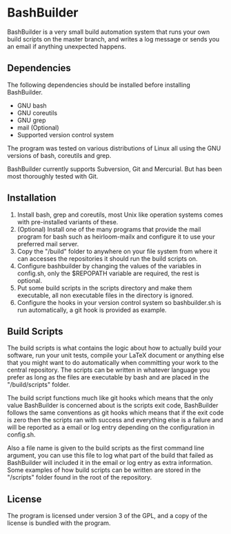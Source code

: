 # BashBuilder
BashBuilder is a very small build automation system that runs your own build scripts on the master branch, and writes a log message or sends you an email if anything unexpected happens.

## Dependencies
The following dependencies should be installed before installing BashBuilder.

+ GNU bash
+ GNU coreutils
+ GNU grep
+ mail (Optional)
+ Supported version control system

The program was tested on various distributions of Linux all using the GNU versions of bash, coreutils and grep. 

BashBuilder currently supports  Subversion, Git and Mercurial. But has been most thoroughly tested with Git.

## Installation
1. Install bash, grep and coreutils, most Unix like operation systems comes with pre-installed variants of these.
2. (Optional) Install one of the many programs that provide the mail program for bash such as heirloom-mailx and configure it to use your preferred mail server. 
3. Copy the "/build" folder to anywhere on your file system from where it can accesses the repositories it should run the build scripts on.
4. Configure bashbuilder by changing the values of the variables in config.sh, only the $REPOPATH variable are required, the rest is optional.
5. Put some build scripts in the scripts directory and make them executable, all non executable files in the directory is ignored.
6. Configure the hooks in your version control system so bashbuilder.sh is run automatically, a git hook is provided as example.

## Build Scripts
The build scripts is what contains the logic about how to actually build your software, run your unit tests, compile your LaTeX document or anything else that you might want to do automatically when committing your work to the central repository. The scripts can be written in whatever language you prefer as long as the files are executable by bash and are placed in the "/build/scripts" folder.

The build script functions much like git hooks which means that the only value BashBuilder is concerned about is the scripts exit code, BashBuilder follows the same conventions as git hooks which means that if the exit code is zero then the scripts ran with success and everything else is a failure and will be reported as a email or log entry depending on the configuration in config.sh. 

Also a file name is given to the build scripts as the first command line argument, you can use this file to log what part of the build that failed as BashBuilder will included it in the email or log entry as extra information. Some examples of how build scripts can be written are stored in the "/scripts" folder found in the root of the repository. 

## License
The program is licensed under version 3 of the GPL, and a copy of the license is bundled with the program.
